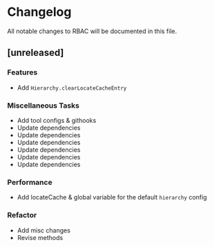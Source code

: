 # Changelog

All notable changes to RBAC will be documented in this file.

## [unreleased]

### Features

- Add `Hierarchy.clearLocateCacheEntry`

### Miscellaneous Tasks

- Add tool configs & githooks
- Update dependencies
- Update dependencies
- Update dependencies
- Update dependencies
- Update dependencies
- Update dependencies

### Performance

- Add locateCache & global variable for the default `hierarchy` config

### Refactor

- Add misc changes
- Revise methods

<!-- fisher -->

